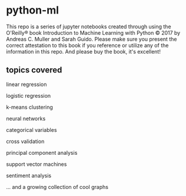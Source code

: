 # python-ml

This repo is a series of jupyter notebooks created through using the O'Reilly® book Introduction to Machine Learning with Python © 2017 by Andreas C. Muller and Sarah Guido. 
Please make sure you present the correct attestation to this book if you reference or utilize any of the information in this repo. 
And please buy the book, it's excellent!

## topics covered 

linear regression

logistic regression

k-means clustering

neural networks

categorical variables

cross validation

principal component analysis

support vector machines

sentiment analysis

... and a growing collection of cool graphs
